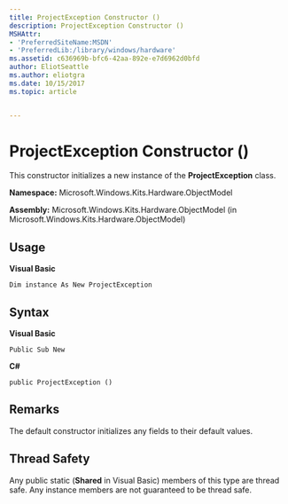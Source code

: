 ```yaml
---
title: ProjectException Constructor ()
description: ProjectException Constructor ()
MSHAttr:
- 'PreferredSiteName:MSDN'
- 'PreferredLib:/library/windows/hardware'
ms.assetid: c636969b-bfc6-42aa-892e-e7d6962d0bfd
author: EliotSeattle
ms.author: eliotgra
ms.date: 10/15/2017
ms.topic: article


---
```


# ProjectException Constructor ()


This constructor initializes a new instance of the **ProjectException** class.

**Namespace:** Microsoft.Windows.Kits.Hardware.ObjectModel

**Assembly:** Microsoft.Windows.Kits.Hardware.ObjectModel (in Microsoft.Windows.Kits.Hardware.ObjectModel)

## <span id="Usage"></span><span id="usage"></span><span id="USAGE"></span>Usage


**Visual Basic**

`Dim instance As New ProjectException`

## <span id="Syntax"></span><span id="syntax"></span><span id="SYNTAX"></span>Syntax


**Visual Basic**

`Public Sub New`

**C#**

`public ProjectException ()`

## <span id="Remarks"></span><span id="remarks"></span><span id="REMARKS"></span>Remarks


The default constructor initializes any fields to their default values.

## <span id="Thread_Safety"></span><span id="thread_safety"></span><span id="THREAD_SAFETY"></span>Thread Safety


Any public static (**Shared** in Visual Basic) members of this type are thread safe. Any instance members are not guaranteed to be thread safe.

 

 






